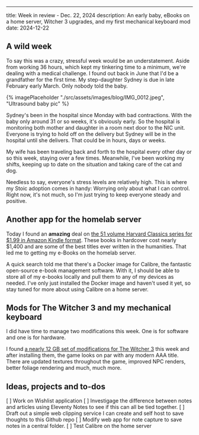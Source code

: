 ---
title: Week in review - Dec. 22, 2024
description: An early baby, eBooks on a home server, Witcher 3 upgrades, and my first mechanical keyboard mod 
date: 2024-12-22


## A wild week

To say this was a crazy, stressful week would be an understatement. Aside from working 36 hours, which kept my tinkering time to a minimum, we're dealing with a medical challenge. I found out back in June that I'd be a grandfather for the first time. My step-daughter Sydney is due in late February early March. Only nobody told the baby.

{% imagePlaceholder "./src/assets/images/blog/IMG_0012.jpeg", "Ultrasound baby pic" %}

Sydney's been in the hospital since Monday with bad contractions. With the baby only around 31 or so weeks, it's obviously early. So the hospital is monitoring both mother and daughter in a room next door to the NIC unit. Everyone is trying to hold off on the delivery but Sydney will be in the hospital until she delivers. That could be in hours, days or weeks.

My wife has been traveling back and forth to the hospital every other day or so this week, staying over a few times. Meanwhile, I've been working my shifts, keeping up to date on the situation and taking care of the cat and dog. 

Needless to say, everyone's stress levels are relatively high. This is where my Stoic adoption comes in handy: Worrying only about what I can control. Right now, it's not much, so I'm just trying to keep everyone steady and positive.

## Another app for the homelab server

Today I found an **amazing** deal on [the 51 volume Harvard Classics series for $1.99 in Amazon Kindle format](https://www.amazon.com/Complete-Harvard-Classics-Eireann-Press-ebook/dp/B076PKKZ22). These books in hardcover cost nearly $1,400 and are some of the best titles ever written in the humanities. That led me to getting my e-Books on the homelab server.

A quick search told me that there's a Docker image for Calibre, the fantastic open-source e-book management software. With it, I should be able to store all of my e-books locally and pull them to any of my devices as needed. I've only just installed the Docker image and haven't used it yet, so stay tuned for more about using Calibre on a home server.

## Mods for The Witcher 3 and my mechanical keyboard

I did have time to manage two modifications this week. One is for software and one is for hardware.

I found [a nearly 12 GB set of modifications for The Witcher 3](https://www.nexusmods.com/witcher3/mods/9963) this week and after installing them, the game looks on par with any modern AAA title. There are updated textures throughout the game, improved NPC renders, better foliage rendering and much, much more.


## Ideas, projects and to-dos

[ ] Work on Wishlist application
[ ] Investigage the difference between notes and articles using Eleventy Notes to see if this can all be tied together.
[ ] Draft out a simple web clipping service I can create and self host to save thoughts to this Github repo
[ ] Modify web app for note capture to save notes in a central folder.
[ ] Test Calibre on the home server
